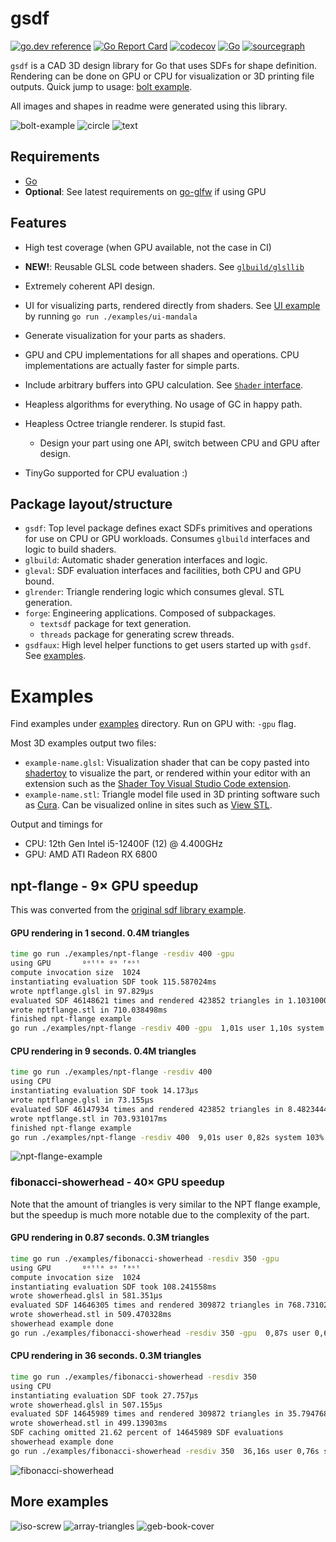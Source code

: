# gsdf

[![go.dev reference](https://pkg.go.dev/badge/github.com/soypat/gsdf)](https://pkg.go.dev/github.com/soypat/gsdf)
[![Go Report Card](https://goreportcard.com/badge/github.com/soypat/gsdf)](https://goreportcard.com/report/github.com/soypat/gsdf)
[![codecov](https://codecov.io/gh/soypat/gsdf/branch/main/graph/badge.svg)](https://codecov.io/gh/soypat/gsdf)
[![Go](https://github.com/soypat/gsdf/actions/workflows/go.yml/badge.svg)](https://github.com/soypat/gsdf/actions/workflows/go.yml)
[![sourcegraph](https://sourcegraph.com/github.com/soypat/gsdf/-/badge.svg)](https://sourcegraph.com/github.com/soypat/gsdf?badge)

`gsdf` is a CAD 3D design library for Go that uses SDFs for shape definition. Rendering can be done on GPU or CPU
for visualization or 3D printing file outputs. Quick jump to usage: [bolt example](./examples/bolt/main.go).

All images and shapes in readme were generated using this library.

![bolt-example](https://github.com/user-attachments/assets/8da50871-2415-423f-beb3-0d78ad67c79e)
![circle](https://github.com/user-attachments/assets/91c99f47-0c52-4cb1-83e7-452b03b69dff)
![text](https://github.com/user-attachments/assets/73a90941-9279-449d-9f4d-3f2746af5dd5)

## Requirements

- [Go](https://go.dev/)
- **Optional**: See latest requirements on [go-glfw](https://github.com/go-gl/glfw) if using GPU

## Features

- High test coverage (when GPU available, not the case in CI)

- **NEW!**: Reusable GLSL code between shaders. See [`glbuild/glsllib`](glbuild/glsllib)

- Extremely coherent API design.

- UI for visualizing parts, rendered directly from shaders. See [UI example](./examples/ui-mandala) by running `go run ./examples/ui-mandala`

- Generate visualization for your parts as shaders.

- GPU and CPU implementations for all shapes and operations. CPU implementations are actually faster for simple parts.

- Include arbitrary buffers into GPU calculation. See [`Shader` interface](./glbuild/glbuild.go).

- Heapless algorithms for everything. No usage of GC in happy path.

- Heapless Octree triangle renderer. Is stupid fast.
    - Design your part using one API, switch between CPU and GPU after design.

- TinyGo supported for CPU evaluation :)

## Package layout/structure

- `gsdf`: Top level package defines exact SDFs primitives and operations for use on CPU or GPU workloads. Consumes `glbuild` interfaces and logic to build shaders.
- `glbuild`: Automatic shader generation interfaces and logic.
- `gleval`: SDF evaluation interfaces and facilities, both CPU and GPU bound.
- `glrender`: Triangle rendering logic which consumes gleval. STL generation.
- `forge`: Engineering applications. Composed of subpackages.
    - `textsdf` package for text generation.
    - `threads` package for generating screw threads.
- `gsdfaux`: High level helper functions to get users started up with `gsdf`. See [examples](./examples).


# Examples
Find examples under [examples](./examples/) directory. Run on GPU with: `-gpu` flag.

Most 3D examples output two files:
- `example-name.glsl`: Visualization shader that can be copy pasted into [shadertoy](https://www.shadertoy.com/new) to visualize the part, or rendered within your editor with an extension such as the [Shader Toy Visual Studio Code extension](https://marketplace.visualstudio.com/items?itemName=stevensona.shader-toy).
- `example-name.stl`: Triangle model file used in 3D printing software such as [Cura](https://ultimaker.com/software/ultimaker-cura/). Can be visualized online in sites such as [View STL](https://www.viewstl.com/).


Output and timings for
- CPU: 12th Gen Intel i5-12400F (12) @ 4.400GHz
- GPU: AMD ATI Radeon RX 6800

## npt-flange - 9× GPU speedup
This was converted from the [original sdf library example](https://github.com/soypat/sdf/blob/main/examples/npt-flange/flange.go).

#### GPU rendering in 1 second. 0.4M triangles
```sh
time go run ./examples/npt-flange -resdiv 400 -gpu
using GPU       ᵍᵒᵗᵗᵃ ᵍᵒ ᶠᵃˢᵗ
compute invocation size  1024
instantiating evaluation SDF took 115.587024ms
wrote nptflange.glsl in 97.829µs
evaluated SDF 46148621 times and rendered 423852 triangles in 1.103100086s with 95.7 percent evaluations omitted
wrote nptflange.stl in 710.038498ms
finished npt-flange example
go run ./examples/npt-flange -resdiv 400 -gpu  1,01s user 1,10s system 95% cpu 2,217 total
```

#### CPU rendering in 9 seconds. 0.4M triangles
```sh
time go run ./examples/npt-flange -resdiv 400 
using CPU
instantiating evaluation SDF took 14.173µs
wrote nptflange.glsl in 73.155µs
evaluated SDF 46147934 times and rendered 423852 triangles in 8.482344469s with 95.7 percent evaluations omitted
wrote nptflange.stl in 703.931017ms
finished npt-flange example
go run ./examples/npt-flange -resdiv 400  9,01s user 0,82s system 103% cpu 9,481 total
```

![npt-flange-example](https://github.com/user-attachments/assets/32a00926-0a1e-47f0-8b6c-dda940240265)


### fibonacci-showerhead - 40× GPU speedup

Note that the amount of triangles is very similar to the NPT flange example, but the speedup is much more notable due to the complexity of the part.

#### GPU rendering in 0.87 seconds. 0.3M triangles
```sh
time go run ./examples/fibonacci-showerhead -resdiv 350 -gpu
using GPU       ᵍᵒᵗᵗᵃ ᵍᵒ ᶠᵃˢᵗ
compute invocation size  1024
instantiating evaluation SDF took 108.241558ms
wrote showerhead.glsl in 581.351µs
evaluated SDF 14646305 times and rendered 309872 triangles in 768.731027ms with 89.08 percent evaluations omitted
wrote showerhead.stl in 509.470328ms
showerhead example done
go run ./examples/fibonacci-showerhead -resdiv 350 -gpu  0,87s user 0,69s system 94% cpu 1,646 total
```

#### CPU rendering in 36 seconds. 0.3M triangles
```sh
time go run ./examples/fibonacci-showerhead -resdiv 350 
using CPU
instantiating evaluation SDF took 27.757µs
wrote showerhead.glsl in 507.155µs
evaluated SDF 14645989 times and rendered 309872 triangles in 35.794768353s with 89.08 percent evaluations omitted
wrote showerhead.stl in 499.13903ms
SDF caching omitted 21.62 percent of 14645989 SDF evaluations
showerhead example done
go run ./examples/fibonacci-showerhead -resdiv 350  36,16s user 0,76s system 100% cpu 36,591 total
```

![fibonacci-showerhead](https://github.com/user-attachments/assets/a72c366c-6ee0-43ba-9128-087a76524ff9)

## More examples

![iso-screw](https://github.com/user-attachments/assets/6bc987b9-d522-42a4-89df-71a20c3ae7ff)
![array-triangles](https://github.com/user-attachments/assets/6a479889-2836-464c-b8ea-82109a5aad13)
![geb-book-cover](https://github.com/user-attachments/assets/a6727481-07f3-4636-8e1c-9b1a02bb108f)